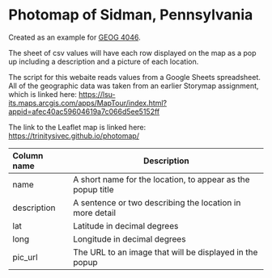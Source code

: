 # Photomap of Sidman, Pennsylvania

Created as an example for [GEOG 4046](https://geog4046.github.io).  

The sheet of csv values will have each row displayed on the map as a pop up including a description and a picture of each location. 

The script for this webaite reads values from a Google Sheets spreadsheet. All of the geographic data was taken from an earlier Storymap assignment, which is linked here: <https://lsu-its.maps.arcgis.com/apps/MapTour/index.html?appid=afec40ac59604619a7c066d5ee5152ff>

The link to the Leaflet map is linked here: <https://trinitysivec.github.io/photomap/>

Column name | Description
:-----------|--------------------------------------------------------------
name        | A short name for the location, to appear as the popup title |
description | A sentence or two describing the location in more detail    |
lat         | Latitude in decimal degrees                                 |
long        | Longitude in decimal degrees                                |
pic_url     | The URL to an image that will be displayed in the popup     |
